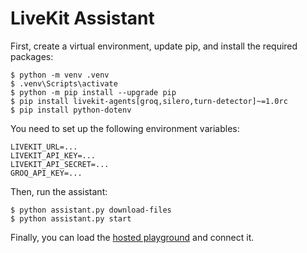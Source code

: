 # LiveKit Assistant

First, create a virtual environment, update pip, and install the required packages:

```
$ python -m venv .venv
$ .venv\Scripts\activate
$ python -m pip install --upgrade pip
$ pip install livekit-agents[groq,silero,turn-detector]~=1.0rc
$ pip install python-dotenv
```

You need to set up the following environment variables:

```
LIVEKIT_URL=...
LIVEKIT_API_KEY=...
LIVEKIT_API_SECRET=...
GROQ_API_KEY=...
```

Then, run the assistant:

```
$ python assistant.py download-files
$ python assistant.py start
```

Finally, you can load the [hosted playground](https://agents-playground.livekit.io/) and connect it.